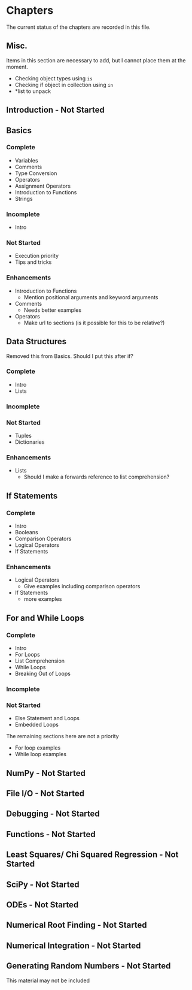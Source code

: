 # Chapters

The current status of the chapters are recorded in this file.

## Misc.

Items in this section are necessary to add, but I cannot place them at the moment.
- Checking object types using `is`
- Checking if object in collection using `in`
- *list to unpack

## Introduction - Not Started

## Basics

### Complete

- Variables
- Comments
- Type Conversion
- Operators
- Assignment Operators
- Introduction to Functions
- Strings

### Incomplete

- Intro

### Not Started

- Execution priority
- Tips and tricks

### Enhancements
- Introduction to Functions
    - Mention positional arguments and keyword arguments
- Comments
    - Needs better examples
- Operators
    - Make url to sections (is it possible for this to be relative?)

## Data Structures

Removed this from Basics. Should I put this after if?

### Complete
- Intro
- Lists

### Incomplete

### Not Started
- Tuples
- Dictionaries

### Enhancements
- Lists
    - Should I make a forwards reference to list comprehension?

## If Statements

### Complete
- Intro
- Booleans
- Comparison Operators
- Logical Operators
- If Statements

### Enhancements
- Logical Operators
    - Give examples including comparison operators
- If Statements 
    - more examples

## For and While Loops

### Complete
- Intro
- For Loops
- List Comprehension
- While Loops
- Breaking Out of Loops

### Incomplete

### Not Started
- Else Statement and Loops
- Embedded Loops

The remaining sections here are not a priority
- For loop examples
- While loop examples

## NumPy - Not Started

## File I/O - Not Started

## Debugging - Not Started

## Functions - Not Started

## Least Squares/ Chi Squared Regression - Not Started

## SciPy - Not Started

## ODEs - Not Started

## Numerical Root Finding - Not Started

## Numerical Integration - Not Started

## Generating Random Numbers - Not Started

This material may not be included

